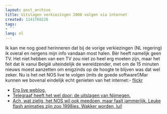 ```yaml
---
layout: post_archive
title: Uitslagen verkiezingen 2006 volgen via internet
created: 1141768226
tags:
- ''
lang: nl
---
```

Ik kan me nog goed herinneren dat bij de vorige verkiezingen (NL regering) ik overal en nergens mijn info vandaan most halen. Bèr heeft namelijk geen TV. Het niet hebben van een TV zou niet zo heel erg moeten zijn, maar het feit dat ik vanui België uiteindelijk de wereldzender, met om de 15 minuten nieuws moest aanzetten om enigzinds op de hoogte te blijven was dat wel zeker. Nu is het net NOS live te volgen (mits de goede software!)Mar kunnen we bovenal eindelijk echt genieten van het internet:- [flickr](http://www.flickr.com/photos/minitrue/sets/72057594077201462/)
- [Erg live weblog.](http://uitslagen.groenlinksweblog.nl)
- [Telegraaf heeft het wel door: de uitslagen van Nijmegen.](http://www.telegraaf.nl/binnenland/uitslaggr2006/uitslag_126.html)
- [Ach, wat zielig, het NOS wil ook meedoen, maar faalt jammerlijk. Leuke flash animaties zijn zoo 1998ies. Wakker worden, lui!](http://www.nos.nl/nos/voorpagina/)
